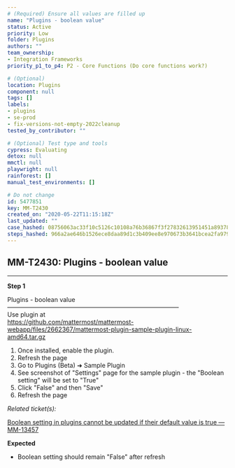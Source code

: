 ```yaml
---
# (Required) Ensure all values are filled up
name: "Plugins - boolean value"
status: Active
priority: Low
folder: Plugins
authors: ""
team_ownership:
- Integration Frameworks
priority_p1_to_p4: P2 - Core Functions (Do core functions work?)

# (Optional)
location: Plugins
component: null
tags: []
labels:
- plugins
- se-prod
- fix-versions-not-empty-2022cleanup
tested_by_contributor: ""

# (Optional) Test type and tools
cypress: Evaluating
detox: null
mmctl: null
playwright: null
rainforest: []
manual_test_environments: []

# Do not change
id: 5477851
key: MM-T2430
created_on: "2020-05-22T11:15:18Z"
last_updated: ""
case_hashed: 08756063ac33f10c5126c10108a76b36867f3f27832613951451a893785c0f8775e3c516cb90793d9692eae5330781c4
steps_hashed: 966a2ae646b1526ece8daa89d1c3b409ee8e970673b3641bcea2fa979d1916e49e817f9468bcd4996fa35a2047fa9dc2
---
```


<!-- (Auto-generated) Based on frontmatter's "key" and "name" -->

## MM-T2430: Plugins - boolean value

---

**Step 1**

Plugins - boolean value\
————————————————————————————\
Use plugin at\
<https://github.com/mattermost/mattermost-webapp/files/2662367/mattermost-plugin-sample-plugin-linux-amd64.tar.gz>

1. Once installed, enable the plugin.
2. Refresh the page
3. Go to Plugins (Beta) ➜ Sample Plugin
4. See screenshot of "Settings" page for the sample plugin - the "Boolean setting" will be set to "True"
5. Click "False" and then "Save"
6. Refresh the page

_Related ticket(s):_

[Boolean setting in plugins cannot be updated if their default value is true — MM-13457](https://mattermost.atlassian.net/browse/MM-13457)

**Expected**

- Boolean setting should remain "False" after refresh
